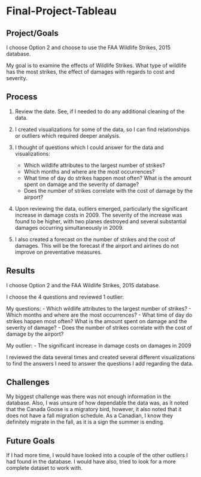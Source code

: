 # Final-Project-Tableau

## Project/Goals
I choose Option 2 and choose to use the FAA Wildlife Strikes, 2015 database. 

My goal is to examine the effects of Wildlife Strikes. What type of wildlife has the most strikes, the effect of damages with regards to cost and severity.  

## Process
1. Review the date. See, if I needed to do any additional cleaning of the data. 

2. I created visualizations for some of the data, so I can find relationships or outliers which required deeper analysis. 

3. I thought of questions which I could answer for the data and visualizations: 
	- Which wildlife attributes to the largest number of strikes? 
	- Which months and where are the most occurrences?
	- What time of day do strikes happen most often? What is the amount spent on damage and the severity of damage?
	- Does the number of strikes correlate with the cost of damage by the airport? 

4. Upon reviewing the data, outliers emerged, particularly the significant increase in damage costs in 2009. The severity of the increase was found to be higher, with two planes destroyed and several substantial damages occurring simultaneously in 2009.

5. I also created a forecast on the number of strikes and the cost of damages. This will be the forecast if the airport and airlines do not improve on preventative measures. 

## Results
I choose Option 2 and the FAA Wildlife Strikes, 2015 database.

I choose the 4 questions and reviewed 1 outlier: 

My questions: 
	- Which wildlife attributes to the largest number of strikes? 
	- Which months and where are the most occurrences?
	- What time of day do strikes happen most often? What is the amount spent on damage and the severity of damage?
	- Does the number of strikes correlate with the cost of damage by the airport? 

My outlier: 
	- The significant increase in damage costs on damages in 2009

I reviewed the data several times and created several different visualizations to find the answers I need to answer the questions I add regarding the data. 


## Challenges 
My biggest challenge was there was not enough information in the database. Also, I was unsure of how dependable the data was, as it noted that the Canada Goose is a migratory bird, however, it also noted that it does not have a fall migration schedule. As a Canadian, I know they definitely migrate in the fall, as it is a sign the summer is ending. 

## Future Goals
If I had more time, I would have looked into a couple of the other outliers I had found in the database. I would have also, tried to look for a more complete dataset to work with. 
